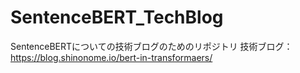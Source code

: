 # SentenceBERT_TechBlog
SentenceBERTについての技術ブログのためのリポジトリ
技術ブログ：https://blog.shinonome.io/bert-in-transformaers/  
